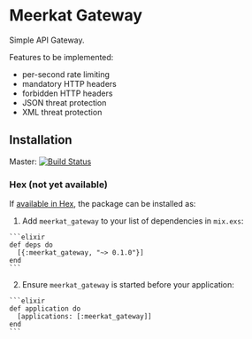 # Meerkat Gateway

Simple API Gateway. 

Features to be implemented:

* per-second rate limiting
* mandatory HTTP headers
* forbidden HTTP headers
* JSON threat protection
* XML threat protection

## Installation

Master: [![Build Status](https://travis-ci.org/devstopfix/meerkat-gateway.svg?branch=master)](https://travis-ci.org/devstopfix/meerkat-gateway)

### Hex (not yet available)

If [available in Hex](https://hex.pm/docs/publish), the package can be installed as:

  1. Add `meerkat_gateway` to your list of dependencies in `mix.exs`:

    ```elixir
    def deps do
      [{:meerkat_gateway, "~> 0.1.0"}]
    end
    ```

  2. Ensure `meerkat_gateway` is started before your application:

    ```elixir
    def application do
      [applications: [:meerkat_gateway]]
    end
    ```

